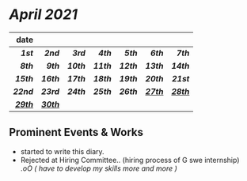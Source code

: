 # *April 2021*
|**date**|||||||
|---:|---:|---:|---:|---:|---:|---:|
***1st***|***2nd***|***3rd***|***4th***|***5th***|***6th***|***7th***|
***8th***|***9th***|***10th***|***11th***|***12th***|***13th***|***14th***|
***15th***|***16th***|***17th***|***18th***|***19th***|***20th***|***21st***|
***22nd***|***23rd***|***24th***|***25th***|***26th***|[***27th***](./27th.md)|[***28th***](./28th.md)|
[***29th***](./29th.md)|[***30th***](./30th.md)|

## Prominent Events & Works
- started to write this diary.
- Rejected at Hiring Committee.. (hiring process of G swe internship)  
  *.oO ( have to develop my skills more and more )*
